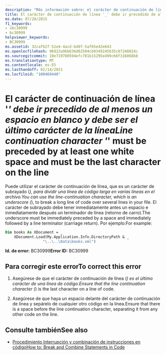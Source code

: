 ```yaml
---
description: "Más información sobre: el carácter de continuación de línea ' _ ' debe ir precedido de al menos un espacio en blanco y debe ser el último carácter de la línea"
title: El carácter de continuación de línea '_' debe ir precedido de al menos un espacio en blanco y debe ser el último carácter de la línea
ms.date: 07/20/2015
f1_keywords:
- vbc30999
- bc30999
helpviewer_keywords:
- BC30999
ms.assetid: 32caf62f-52e4-4acd-b40f-5af65e42e643
ms.openlocfilehash: 96922a9bb636d62504cb9349245635c87248024c
ms.sourcegitcommit: 10e719780594efc781b15295e499c66f316068b8
ms.translationtype: MT
ms.contentlocale: es-ES
ms.lasthandoff: 02/14/2021
ms.locfileid: "100469440"
---
```

# <a name="line-continuation-character-_-must-be-preceded-by-at-least-one-white-space-and-must-be-the-last-character-on-the-line"></a><span data-ttu-id="b0757-103">El carácter de continuación de línea '_' debe ir precedido de al menos un espacio en blanco y debe ser el último carácter de la línea</span><span class="sxs-lookup"><span data-stu-id="b0757-103">Line continuation character '_' must be preceded by at least one white space and must be the last character on the line</span></span>

<span data-ttu-id="b0757-104">Puede utilizar el carácter de continuación de línea, que es un carácter de subrayado (_), para dividir una línea de código larga en varias líneas en el archivo.</span><span class="sxs-lookup"><span data-stu-id="b0757-104">You can use the line-continuation character, which is an underscore (_), to break a long line of code over several lines in your file.</span></span> <span data-ttu-id="b0757-105">El carácter de subrayado debe tener inmediatamente antes un espacio e inmediatamente después un terminador de línea (retorno de carro).</span><span class="sxs-lookup"><span data-stu-id="b0757-105">The underscore must be immediately preceded by a space and immediately followed by a line terminator (carriage return).</span></span> <span data-ttu-id="b0757-106">Por ejemplo:</span><span class="sxs-lookup"><span data-stu-id="b0757-106">For example:</span></span>  
  
```vb  
Dim books As XDocument = _  
    XDocument.Load(My.Application.Info.DirectoryPath & _  
                 "\..\..\Data\books.xml")  
```  
  
 <span data-ttu-id="b0757-107">**Id. de error:** BC30999</span><span class="sxs-lookup"><span data-stu-id="b0757-107">**Error ID:** BC30999</span></span>  
  
## <a name="to-correct-this-error"></a><span data-ttu-id="b0757-108">Para corregir este error</span><span class="sxs-lookup"><span data-stu-id="b0757-108">To correct this error</span></span>  
  
1. <span data-ttu-id="b0757-109">Asegúrese de que el carácter de continuación de línea (_) es el último carácter de una línea de código.</span><span class="sxs-lookup"><span data-stu-id="b0757-109">Ensure that the line continuation character (_) is the last character on a line of code.</span></span>  
  
2. <span data-ttu-id="b0757-110">Asegúrese de que haya un espacio delante del carácter de continuación de línea y sepárelo de cualquier otro código en la línea.</span><span class="sxs-lookup"><span data-stu-id="b0757-110">Ensure that there is a space before the line continuation character, separating it from any other code on the line.</span></span>  
  
## <a name="see-also"></a><span data-ttu-id="b0757-111">Consulte también</span><span class="sxs-lookup"><span data-stu-id="b0757-111">See also</span></span>

- [<span data-ttu-id="b0757-112">Procedimiento Interrupción y combinación de instrucciones en código</span><span class="sxs-lookup"><span data-stu-id="b0757-112">How to: Break and Combine Statements in Code</span></span>](../programming-guide/program-structure/how-to-break-and-combine-statements-in-code.md)
